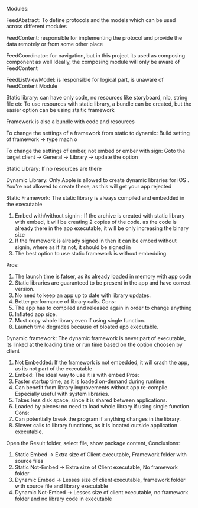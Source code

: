 Modules:

FeedAbstract: To define protocols and the models which can be used across different modules

FeedContent: responsible for implementing the protocol and provide the data remotely or from some other place

FeedCoordinator: for navigation, but in this project its used as composing component as well
    Ideally, the composing module will only be aware of FeedContent

FeedListViewModel: is responsible for logical part, is unaware of FeedContent Module


Static library: can have only code, no resources like storyboard, nib, string file etc
To use resources with static library, a bundle can be created, but the easier option can be using staitic framework

Framework is also a bundle with code and resources

To change the settings of a framework from static to dynamic:
Build setting of framework -> type mach o 

To change the settings of ember, not embed or ember with sign:
Goto the target client -> General -> Library -> update the option

Static Library:
If no resources are there

Dynamic Library:
Only Apple is allowed to create dynamic libraries for iOS . You're not allowed to create these, as this will get your app rejected

Static Framework: The static library is always compiled and embedded in the executable
1. Embed with/without signin : If the archive is created with static library with embed, it will be creating 2 copies of the code. as the code is already there in the app executable, it will be only increasing the binary size
2. If the framework is already signed in then it can be embed without signin, where as if its not, it should be signed in
3. The best option to use static framework is without embedding.

Pros:
1. The launch time is fatser, as its already loaded in memory with app code
2. Static libraries are guaranteed to be present in the app and have correct version.
3. No need to keep an app up to date with library updates.
4. Better performance of library calls.
Cons:
1. The app has to compiled and released again in order to change anything
2. Inflated app size.
3. Must copy whole library even if using single function.
4. Launch time degrades because of bloated app executable.


Dynamic framework: The dynamic framework is never part of executable, its linked at the loading time or run time based on the option choosen by client
1. Not Embedded: If the framework is not embedded, it will crash the app, as its not part of the executable
2. Embed: The ideal way to use it is with embed 
Pros:
1. Faster startup time, as it is loaded on-demand during runtime.
2. Can benefit from library improvements without app re-compile. Especially useful with system libraries.
3. Takes less disk space, since it is shared between applications.
4. Loaded by pieces: no need to load whole library if using single function.
Cons:
1. Can potentially break the program if anything changes in the library.
2. Slower calls to library functions, as it is located outside application executable.


Open the Result folder, select file, show package content, Conclusions:
1. Static Embed -> Extra size of Client executable, Framework folder with source files
2. Static Not-Embed -> Extra size of Client executable, No framework folder
3. Dynamic Embed -> Lesses size of client executable, framework folder with source file and library executable
4. Dynamic Not-Embed -> Lesses size of client executable, no framework folder and no library code in executable
